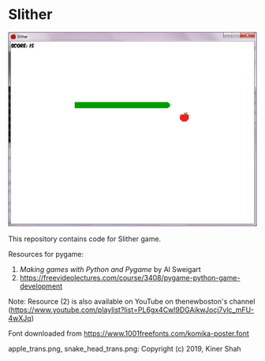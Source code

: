 # Slither

![Slither game screenshot](slither_screenshot.png)

This repository contains code for Slither game.

Resources for pygame:
1. *Making games with Python and Pygame* by Al Sweigart
2. https://freevideolectures.com/course/3408/pygame-python-game-development

Note: Resource (2) is also available on YouTube on thenewboston's channel (https://www.youtube.com/playlist?list=PL6gx4Cwl9DGAjkwJocj7vlc_mFU-4wXJq)

Font downloaded from https://www.1001freefonts.com/komika-poster.font

apple_trans.png, snake_head_trans.png: Copyright (c) 2019, Kiner Shah

